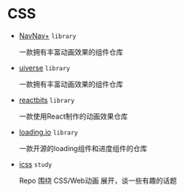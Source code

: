 # CSS

- [NavNav+](https://thuvien.org/navnav/button?page=3)  `library` 

    一款拥有丰富动画效果的组件仓库

- [uiverse](https://uiverse.io/buttons) `library` 

   一款拥有丰富动画效果的组件仓库

- [reactbits](https://www.reactbits.dev/text-animations/decrypted-text)   `library`

   一款使用React制作的动画效果仓库

- [loading.io](https://loading.io/progress/)  `library`

    一款开源的loading组件和进度组件的仓库

- [icss](https://github.com/chokcoco/iCSS)  `study` 

  Repo 围绕 CSS/Web动画 展开，谈一些有趣的话题